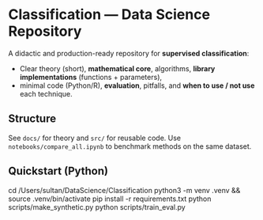 # Classification — Data Science Repository

A didactic and production-ready repository for **supervised classification**:
- Clear theory (short), **mathematical core**, algorithms, **library implementations** (functions + parameters),
- minimal code (Python/R), **evaluation**, pitfalls, and **when to use / not use** each technique.

## Structure
See `docs/` for theory and `src/` for reusable code. Use `notebooks/compare_all.ipynb` to benchmark methods on the same dataset.

## Quickstart (Python)
cd /Users/sultan/DataScience/Classification
python3 -m venv .venv && source .venv/bin/activate
pip install -r requirements.txt
python scripts/make_synthetic.py
python scripts/train_eval.py
